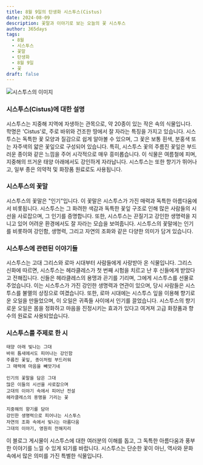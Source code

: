 ```yaml
---
title: 8월 9일의 탄생화 시스투스(Cistus)
date: 2024-08-09
description: 꽃말과 이야기로 보는 오늘의 꽃 시스투스
author: 365days
tags:
  - 8월
  - 시스투스
  - 꽃말
  - 탄생화
  - 8월 9일
  - 꽃
draft: false
---
```



![시스투스의 이미지](https://cdn.pixabay.com/photo/2019/05/31/19/52/cistus-4242872_1280.jpg#center)


### 시스투스(Cistus)에 대한 설명

시스투스는 지중해 지역에 자생하는 관목으로, 약 20종이 있는 작은 속의 식물입니다. 학명은 'Cistus'로, 주로 바위와 건조한 땅에서 잘 자라는 특징을 가지고 있습니다. 시스투스는 독특한 꽃 모양과 질감으로 쉽게 알아볼 수 있으며, 그 꽃은 보통 흰색, 분홍색 또는 자주색의 얇은 꽃잎으로 구성되어 있습니다. 특히, 시스투스 꽃의 주름진 꽃잎은 부드러운 종이와 같은 느낌을 주어 시각적으로 매우 흥미롭습니다. 이 식물은 여름철에 피며, 지중해의 뜨거운 태양 아래에서도 강인하게 자라납니다. 시스투스는 또한 향기가 뛰어나고, 일부 종은 의약적 및 화장품 원료로도 사용됩니다.

### 시스투스의 꽃말

시스투스의 꽃말은 "인기"입니다. 이 꽃말은 시스투스가 가진 매력과 독특한 아름다움에서 비롯됩니다. 시스투스는 그 화려한 색감과 독특한 꽃잎 구조로 인해 많은 사람들의 시선을 사로잡으며, 그 인기를 증명합니다. 또한, 시스투스는 끈질기고 강인한 생명력을 지니고 있어 어려운 환경에서도 잘 자라는 모습을 보여줍니다. 시스투스의 꽃말에는 인기를 비롯하여 강인함, 생명력, 그리고 자연의 조화와 같은 다양한 의미가 담겨 있습니다.

### 시스투스에 관련된 이야기들

시스투스는 고대 그리스와 로마 시대부터 사람들에게 사랑받아 온 식물입니다. 그리스 신화에 따르면, 시스투스는 헤라클레스가 첫 번째 시험을 치르고 난 후 신들에게 받았다고 전해집니다. 신들은 헤라클레스의 용맹과 끈기를 기리며, 그에게 시스투스를 선물로 주었습니다. 이는 시스투스가 가진 강인한 생명력과 연관이 있으며, 당시 사람들은 시스투스를 불멸의 상징으로 여겼습니다. 또한, 로마 시대에는 시스투스 잎을 이용해 향기로운 오일을 만들었으며, 이 오일은 귀족들 사이에서 인기를 끌었습니다. 시스투스의 향기로운 오일은 몸을 정화하고 마음을 진정시키는 효과가 있다고 여겨져 고급 화장품과 향수의 원료로 사용되었습니다.

### 시스투스를 주제로 한 시

	태양 아래 빛나는 그대
	바위 틈새에서도 피어나는 강인함
	주름진 꽃잎, 종이처럼 부드러워
	그 매력에 마음을 빼앗기네
	
	인기의 꽃말을 담은 그대
	많은 이들의 시선을 사로잡으며
	고대의 이야기 속에서 피어난 전설
	헤라클레스의 용맹을 기리는 꽃
	
	지중해의 향기를 담아
	강인한 생명력으로 피어나는 시스투스
	자연의 조화 속에서 빛나는 아름다움
	그대의 이야기, 영원히 전해지리

이 블로그 게시물이 시스투스에 대한 여러분의 이해를 돕고, 그 독특한 아름다움과 풍부한 이야기를 느낄 수 있게 되기를 바랍니다. 시스투스는 단순한 꽃이 아닌, 역사와 문화 속에서 많은 의미를 가진 특별한 식물입니다.
